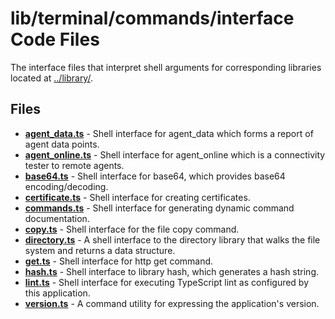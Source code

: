 # lib/terminal/commands/interface Code Files
The interface files that interpret shell arguments for corresponding libraries located at [../library/](../library/).

## Files
<!-- Do not edit below this line.  Contents dynamically populated. -->

* **[agent_data.ts](agent_data.ts)**     - Shell interface for agent_data which forms a report of agent data points.
* **[agent_online.ts](agent_online.ts)** - Shell interface for agent_online which is a connectivity tester to remote agents.
* **[base64.ts](base64.ts)**             - Shell interface for base64, which provides base64 encoding/decoding.
* **[certificate.ts](certificate.ts)**   - Shell interface for creating certificates.
* **[commands.ts](commands.ts)**         - Shell interface for generating dynamic command documentation.
* **[copy.ts](copy.ts)**                 - Shell interface for the file copy command.
* **[directory.ts](directory.ts)**       - A shell interface to the directory library that walks the file system and returns a data structure.
* **[get.ts](get.ts)**                   - Shell interface for http get command.
* **[hash.ts](hash.ts)**                 - Shell interface to library hash, which generates a hash string.
* **[lint.ts](lint.ts)**                 - Shell interface for executing TypeScript lint as configured by this application.
* **[version.ts](version.ts)**           - A command utility for expressing the application's version.